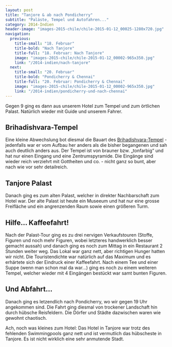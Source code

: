 ```yaml
---
layout: post
title: "Tanjore & ab nach Pondicherry"
subtitle: "Paläste, Tempel und Autofahren..."
category: 2014-Indien
header-image: "images-2015-chile/chile-2015-01-12_00025-1280x720.jpg"
navigation:
  previous:
    title-small: "18. Februar"
    title-bold: "Nach Tanjore"
    title-full: "18. Februar: Nach Tanjore"
    image: "images-2015-chile/chile-2015-01-12_00002-965x350.jpg"
    link: "/2014-indien/nach-tanjore"
  next:
    title-small: "20. Februar"
    title-bold: "Pondicherry & Chennai"
    title-full: "20. Februar: Pondicherry & Chennai"
    image: "images-2015-chile/chile-2015-01-12_00002-965x350.jpg"
    link: "/2014-indien/pondicherry-und-nach-chennai"
---
```


Gegen 9 ging es dann aus unserem Hotel zum Tempel und zum örtlichen Palast. Natürlich wieder mit Guide und unserem Fahrer.

## Brihadishvara-Tempel

Eine kleine Abwechslung bot diesmal die Bauart des [Brihadishvara-Tempel](https://de.wikipedia.org/wiki/Brihadishvara-Tempel) - jedenfalls war er vom Aufbau her anders als die bisher begangenen und sah auch deutlich anders aus.
Der Tempel ist von brauner bzw. „tonfarbig“ und hat nur einen Eingang und eine Zentrumspyramide. 
Die Eingänge sind wieder reich verziehrt mit Gottheiten und co. - nicht ganz so bunt, aber nach wie vor sehr detailreich.

## Tanjore Palast

Danach ging es zum alten Palast, welcher in direkter Nachbarschaft zum Hotel war. Der alte Palast ist heute ein Museeum und hat nur eine grosse Freifläche und ein angrenzenden Raum sowie einen größeren Turm. 

## Hilfe... Kaffeefahrt!

Nach der Palast-Tour ging es zu drei nervigen Verkaufstouren (Stoffe, Figuren und noch mehr Figuren, wobei letzteres handwerklich besser gemacht aussah) und danach ging es noch zum Mittag in ein Restaurant 2 Stunden weiter weg.
Das Lokal war ganz nett, aber richtigen Hunger hatten wir nicht. Die Touristendichte war natürlich auf das Maximum und es erhärtete sich der Eindruck einer Kaffeefahrt.
Nach einem Tee und einer Suppe (wenn man schon mal da war...) ging es noch zu einem weiteren Tempel, welcher wieder mit 4 Eingängen bestückt war samt bunten Figuren. 

## Und Abfahrt...

Danach ging es letzendlich nach Pondicherry, wo wir gegen 19 Uhr angekommen sind. Die Fahrt ging diesmal von trockener Landschaft hin durch hübsche Reisfeldern. Die Dörfer und Städte dazwischen waren wie gewohnt chaotisch.

Ach, noch was kleines zum Hotel:
Das Hotel in Tanjore war trotz des fehlenden Swimmingpools ganz nett und ist vermutlich das hübscheste in Tanjore. Es ist nicht wirklich eine sehr anmutende Stadt.

